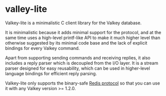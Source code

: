# valley-lite
Valkey-lite is a minimalistic C client library for the Valkey database.

It is minimalistic because it adds minimal support for the protocol, and at the same time uses a high-level printf-like API to make it much higher level than otherwise suggested by its minimal code base and the lack of explicit bindings for every Valkey command.

Apart from supporting sending commands and receiving replies, it also includes a reply parser which is decoupled from the I/O layer. It is a stream parser designed for easy reusability, which can be used in higher-level language bindings for efficient reply parsing.

Valkey-lite only supports the binary-safe [Redis protocol](https://redis.io/docs/latest/develop/reference/protocol-spec/) so that you can use it with any Valkey version >= 1.2.0.
